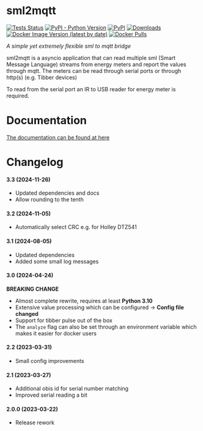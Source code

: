 # sml2mqtt
[![Tests Status](https://github.com/spacemanspiff2007/sml2mqtt/workflows/Tests/badge.svg)](https://github.com/spacemanspiff2007/sml2mqtt/actions?query=workflow%3ATests)
[![PyPI - Python Version](https://img.shields.io/pypi/pyversions/sml2mqtt)](https://pypi.org/project/sml2mqtt/)
[![PyPI](https://img.shields.io/pypi/v/sml2mqtt)](https://pypi.org/project/sml2mqtt/)
[![Downloads](https://pepy.tech/badge/sml2mqtt/month)](https://pepy.tech/project/sml2mqtt)
[![Docker Image Version (latest by date)](https://img.shields.io/docker/v/spacemanspiff2007/sml2mqtt?label=docker)](https://hub.docker.com/r/spacemanspiff2007/sml2mqtt)
[![Docker Pulls](https://img.shields.io/docker/pulls/spacemanspiff2007/sml2mqtt)](https://hub.docker.com/r/spacemanspiff2007/sml2mqtt)

_A simple yet extremely flexible sml to mqtt bridge_


sml2mqtt is a asyncio application that can read multiple sml (Smart Message Language) streams
from energy meters and report the values through mqtt.
The meters can be read through serial ports or through http(s) (e.g. Tibber devices)

To read from the serial port an IR to USB reader for energy meter is required.

# Documentation
[The documentation can be found at here](https://sml2mqtt.readthedocs.io)


# Changelog

#### 3.3 (2024-11-26)
- Updated dependencies and docs
- Allow rounding to the tenth

#### 3.2 (2024-11-05)
- Automatically select CRC e.g. for Holley DTZ541

#### 3.1 (2024-08-05)
- Updated dependencies
- Added some small log messages

#### 3.0 (2024-04-24)

**BREAKING CHANGE**

- Almost complete rewrite, requires at least **Python 3.10**
- Extensive value processing which can be configured -> **Config file changed**
- Support for tibber pulse out of the box
- The ``analyze`` flag can also be set through an environment variable which makes it easier for docker users

#### 2.2 (2023-03-31)
- Small config improvements

#### 2.1 (2023-03-27)
- Additional obis id for serial number matching
- Improved serial reading a bit

#### 2.0.0 (2023-03-22)
- Release rework

